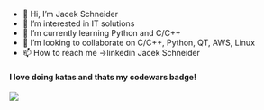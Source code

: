 - 👋 Hi, I’m Jacek Schneider
- 👀 I’m interested in IT solutions
- 🌱 I’m currently learning Python and C/C++
- 💞️ I’m looking to collaborate on C/C++, Python, QT, AWS, Linux
- 📫 How to reach me ->linkedin Jacek Schneider

 ####   I love doing katas and thats my codewars badge!
  
![](https://www.codewars.com/users/JSchneider/badges/large)
<!---
schneiderautomatyka/schneiderautomatyka is a ✨ special ✨ repository because its `README.md` (this file) appears on your GitHub profile.
You can click the Preview link to take a look at your changes.
--->
